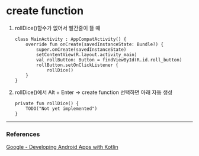 # create function

1. rollDice()함수가 없어서 빨간줄이 뜰 때 
    ```
    class MainActivity : AppCompatActivity() {
        override fun onCreate(savedInstanceState: Bundle?) {
            super.onCreate(savedInstanceState)
            setContentView(R.layout.activity_main)
            val rollButton: Button = findViewById(R.id.roll_button)
            rollButton.setOnClickListener {
                rollDice()
        }
    }
    ```
2. rollDice()에서 Alt + Enter -> create function 선택하면 아래 자동 생성 
    ```
    private fun rollDice() {
        TODO("Not yet implemented")
    }
    ```



---

### References
[Google - Developing Android Apps with Kotlin](https://www.udacity.com/course/developing-android-apps-with-kotlin--ud9012)    
